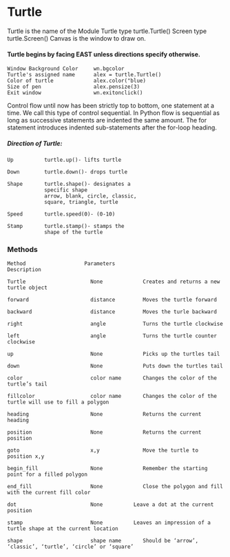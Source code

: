 # Turtle
Turtle is the name of the Module
        Turtle type         turtle.Turtle()
        Screen type         turtle.Screen()
Canvas is the window to draw on.
#### Turtle begins by facing EAST unless directions specify otherwise.
    Window Background Color     wn.bgcolor
    Turtle's assigned name      alex = turtle.Turtle()
    Color of turtle             alex.color("blue)
    Size of pen                 alex.pensize(3)
    Exit window                 wn.exitonclick()
Control flow until now has been strictly top to bottom, one statement at a time. We call this type of control sequential. In Python flow is sequential as long as successive statements are indented the same amount. The for statement introduces indented sub-statements after the for-loop heading.

##### Direction of Turtle:
    Up          turtle.up()- lifts turtle

    Down        turtle.down()- drops turtle

    Shape       turtle.shape()- designates a 
                specific shape 
                arrow, blank, circle, classic, 
                square, triangle, turtle

    Speed       turtle.speed(0)- (0-10)

    Stamp       turtle.stamp()- stamps the 
                shape of the turtle


### Methods

    Method                   Parameters         
    Description

    Turtle                     None             Creates and returns a new turtle object

    forward                    distance         Moves the turtle forward

    backward                   distance         Moves the turle backward

    right                      angle            Turns the turtle clockwise

    left                       angle            Turns the turtle counter clockwise

    up                         None             Picks up the turtles tail

    down                       None             Puts down the turtles tail

    color                      color name       Changes the color of the turtle’s tail

    fillcolor                  color name       Changes the color of the turtle will use to fill a polygon

    heading                    None             Returns the current heading

    position                   None             Returns the current position

    goto                       x,y              Move the turtle to position x,y

    begin_fill                 None             Remember the starting point for a filled polygon

    end_fill                   None             Close the polygon and fill with the current fill color

    dot                        None	         Leave a dot at the current position

    stamp	                   None	         Leaves an impression of a turtle shape at the current location

    shape                      shape name       Should be ‘arrow’, ‘classic’, ‘turtle’, ‘circle’ or ‘square’
